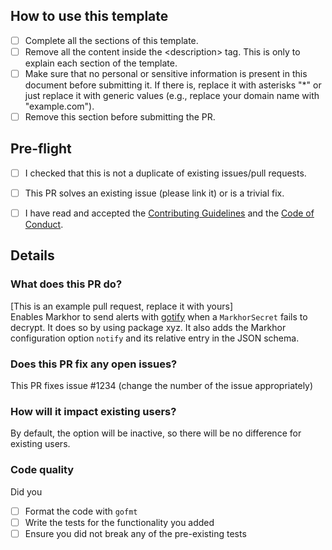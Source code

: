 ## How to use this template

- [ ] Complete all the sections of this template.
- [ ] Remove all the content inside the \<description\> tag. This is only to explain each section of the template.
- [ ] Make sure that no personal or sensitive information is present in this document before submitting it. If there is, replace it with asterisks "\*" or just replace it with generic values (e.g., replace your domain name with "example.com").
- [ ] Remove this section before submitting the PR.

## Pre-flight

<description style="display:none">
Check **all** the boxes before proceeding. To check a box, write it like this: [x]

</description>

- [ ] I checked that this is not a duplicate of existing issues/pull requests.

- [ ] This PR solves an existing issue (please link it) or is a trivial fix.

- [ ] I have read and accepted the [Contributing Guidelines](https://github.com/markhork8s/markhor/blob/main/CONTRIBUTING.md) and the [Code of Conduct](https://github.com/markhork8s/markhor/blob/main/CODE_OF_CONDUCT.md).

## Details

### What does this PR do?

[This is an example pull request, replace it with yours]  
Enables Markhor to send alerts with [gotify](https://gotify.net/) when a `MarkhorSecret` fails to decrypt.
It does so by using package xyz.
It also adds the Markhor configuration option `notify` and its relative entry in the JSON schema.

### Does this PR fix any open issues?

This PR fixes issue #1234 (change the number of the issue appropriately)

### How will it impact existing users?

By default, the option will be inactive, so there will be no difference for existing users.

### Code quality

Did you

- [ ] Format the code with `gofmt`
- [ ] Write the tests for the functionality you added
- [ ] Ensure you did not break any of the pre-existing tests
